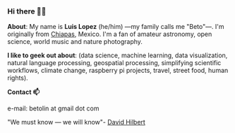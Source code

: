 ### Hi there 👨‍💻

**About**: My name is **Luis Lopez** (he/him) —my family calls me "Beto"—. I'm originally from [Chiapas](https://en.wikipedia.org/wiki/Chiapas), Mexico. I'm a fan of amateur astronomy, open science, world music and nature photography.

**I like to geek out about**: (data science, machine learning, data visualization, natural language processing, geospatial processing, simplifying scientific workflows, climate change, raspberry pi projects, travel, street food, human rights).

**Contact 📫**

e-mail: betolin at gmail dot com

"We must know — we will know"- [David Hilbert](https://en.wikiquote.org/wiki/David_Hilbert)
